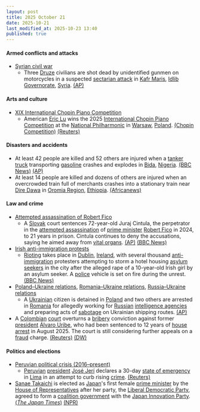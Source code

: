 ```yaml
---
layout: post
title: 2025 October 21
date: 2025-10-21
last_modified_at: 2025-10-23 13:40
published: true
---
```



#### Armed conflicts and attacks

* [Syrian civil war](https://en.wikipedia.org/wiki/Syrian_civil_war "Syrian civil war")
  * Three [Druze](https://en.wikipedia.org/wiki/Druze_in_Syria "Druze in Syria") civilians are shot dead by unidentified gunmen on motorcycles in a suspected [sectarian attack](https://en.wikipedia.org/wiki/Sectarianism_and_minorities_in_the_Syrian_civil_war "Sectarianism and minorities in the Syrian civil war") in [Kafr Maris](https://en.wikipedia.org/wiki/Kafr_Maris "Kafr Maris"), [Idlib Governorate](https://en.wikipedia.org/wiki/Idlib_Governorate "Idlib Governorate"), [Syria](https://en.wikipedia.org/wiki/Syria "Syria"). [(AP)](https://apnews.com/article/syria-druze-idlib-attack-19507bbde927709106b8c66e8f33d82f)

#### Arts and culture

* [XIX International Chopin Piano Competition](https://en.wikipedia.org/wiki/XIX_International_Chopin_Piano_Competition "XIX International Chopin Piano Competition")
  * American [Eric Lu](https://en.wikipedia.org/wiki/Eric_Lu "Eric Lu") wins the 2025 [International Chopin Piano Competition](https://en.wikipedia.org/wiki/International_Chopin_Piano_Competition "International Chopin Piano Competition") at the [National Philharmonic](https://en.wikipedia.org/wiki/National_Philharmonic%2C_Warsaw "National Philharmonic, Warsaw") in [Warsaw](https://en.wikipedia.org/wiki/Warsaw "Warsaw"), [Poland](https://en.wikipedia.org/wiki/Poland "Poland"). [(Chopin Competition)](https://www.chopincompetition.pl/en/newsroom/eric-lu-wins-the-19th-chopin-competition?id=131&type=news) [(Reuters)](https://www.reuters.com/world/americas/american-musician-eric-lu-crowned-winner-chopin-piano-competition-2025-10-21/)

#### Disasters and accidents

* At least 42 people are killed and 52 others are injured when a [tanker truck](https://en.wikipedia.org/wiki/Tank_truck "Tank truck") transporting [gasoline](https://en.wikipedia.org/wiki/Gasoline "Gasoline") crashes and explodes in [Bida](https://en.wikipedia.org/wiki/Bida "Bida"), [Nigeria](https://en.wikipedia.org/wiki/Nigeria "Nigeria"). [(BBC News)](https://www.bbc.com/news/articles/c93dnd49l0jo) [(AP)](https://apnews.com/article/nigeria-truck-explodes-gasoline-residents-killed-923f073a0cf0436e4ff73bfb15d6081f)
* At least 14 people are killed and dozens of others are injured when an overcrowded train full of merchants crashes into a stationary train near [Dire Dawa](https://en.wikipedia.org/wiki/Dire_Dawa "Dire Dawa") in [Oromia Region](https://en.wikipedia.org/wiki/Oromia_Region "Oromia Region"), [Ethiopia](https://en.wikipedia.org/wiki/Ethiopia "Ethiopia"). [(Africanews)](https://www.africanews.com/2025/10/22/14-killed-in-train-collision-in-a-remote-part-of-ethiopia-official-says/)

#### Law and crime

* [Attempted assassination of Robert Fico](https://en.wikipedia.org/wiki/Attempted_assassination_of_Robert_Fico "Attempted assassination of Robert Fico")
  * A [Slovak](https://en.wikipedia.org/wiki/Slovakia "Slovakia") court sentences 72-year-old Juraj Cintula, the perpetrator in the [attempted assassination](https://en.wikipedia.org/wiki/Attempted_assassination "Attempted assassination") of [prime minister](https://en.wikipedia.org/wiki/Prime_Minister_of_Slovakia "Prime Minister of Slovakia") [Robert Fico](https://en.wikipedia.org/wiki/Robert_Fico "Robert Fico") in 2024, to 21 years in prison. Cintula continues to deny the accusations, saying he aimed away from [vital organs](https://en.wikipedia.org/wiki/Vital_organs "Vital organs"). [(AP)](https://apnews.com/article/slovakia-trial-fico-assassination-verdict-5f1c61fe91750bed7eb4b193366b93d1) [(BBC News)](https://www.bbc.com/news/articles/c051mj72ddjo)
* [Irish anti-immigration protests](https://en.wikipedia.org/wiki/Irish_anti-immigration_protests "Irish anti-immigration protests")
  * [Rioting](https://en.wikipedia.org/wiki/Riot "Riot") takes place in [Dublin](https://en.wikipedia.org/wiki/Dublin "Dublin"), [Ireland](https://en.wikipedia.org/wiki/Republic_of_Ireland "Republic of Ireland"), with several thousand [anti-immigration](https://en.wikipedia.org/wiki/Opposition_to_immigration "Opposition to immigration") protesters attempting to storm a hotel housing [asylum seekers](https://en.wikipedia.org/wiki/Asylum_seeker "Asylum seeker") in the city after the alleged rape of a 10-year-old Irish girl by an asylum seeker. A [police](https://en.wikipedia.org/wiki/Garda_S%C3%ADoch%C3%A1na "Garda Síochána") vehicle is set on fire during the unrest. [(BBC News)](https://www.bbc.co.uk/news/articles/c629zg8v8jpo)
* [Poland–Ukraine relations](https://en.wikipedia.org/wiki/Poland%E2%80%93Ukraine_relations "Poland–Ukraine relations"), [Romania–Ukraine relations](https://en.wikipedia.org/wiki/Romania%E2%80%93Ukraine_relations "Romania–Ukraine relations"), [Russia–Ukraine relations](https://en.wikipedia.org/wiki/Russia%E2%80%93Ukraine_relations "Russia–Ukraine relations")
  * A [Ukrainian](https://en.wikipedia.org/wiki/Ukraine "Ukraine") citizen is detained in [Poland](https://en.wikipedia.org/wiki/Poland "Poland") and two others are arrested in [Romania](https://en.wikipedia.org/wiki/Romania "Romania") for allegedly working for [Russian](https://en.wikipedia.org/wiki/Russia "Russia") [intelligence agencies](https://en.wikipedia.org/wiki/Intelligence_agencies_of_Russia "Intelligence agencies of Russia") and preparing acts of [sabotage](https://en.wikipedia.org/wiki/Sabotage "Sabotage") on Ukrainian shipping routes. [(AP)](https://apnews.com/article/poland-sabotage-war-ukraine-hybrid-russia-b62581c88b125d18b6f962c0c0b83b2f)
* A [Colombian](https://en.wikipedia.org/wiki/Colombia "Colombia") [court](https://en.wikipedia.org/wiki/Judiciary_of_Colombia "Judiciary of Colombia") overturns a [bribery](https://en.wikipedia.org/wiki/Bribery "Bribery") conviction against former [president](https://en.wikipedia.org/wiki/President_of_Colombia "President of Colombia") [Álvaro Uribe](https://en.wikipedia.org/wiki/%C3%81lvaro_Uribe "Álvaro Uribe"), who had been sentenced to 12 years of [house arrest](https://en.wikipedia.org/wiki/House_arrest "House arrest") in August 2025. The court is still considering further appeals on a [fraud](https://en.wikipedia.org/wiki/Fraud "Fraud") charge. [(Reuters)](https://www.reuters.com/world/americas/colombian-court-strikes-down-former-presidents-bribery-conviction-2025-10-21/) [(DW)](https://www.dw.com/en/colombia-court-overturns-uribe-witness-tampering-conviction/a-74448191)

#### Politics and elections

* [Peruvian political crisis (2016–present)](https://en.wikipedia.org/wiki/Peruvian_political_crisis_%282016%E2%80%93present%29 "Peruvian political crisis (2016–present)")
  * [Peruvian](https://en.wikipedia.org/wiki/Peru "Peru") [president](https://en.wikipedia.org/wiki/President_of_Peru "President of Peru") [José Jerí](https://en.wikipedia.org/wiki/Jos%C3%A9_Jer%C3%AD "José Jerí") declares a 30-day [state of emergency](https://en.wikipedia.org/wiki/State_of_emergency "State of emergency") in [Lima](https://en.wikipedia.org/wiki/Lima "Lima") in an attempt to curb rising [crime](https://en.wikipedia.org/wiki/Crime_in_Peru "Crime in Peru"). [(Reuters)](https://www.reuters.com/world/americas/peru-declares-30-day-state-emergency-lima-tackle-rising-crime-2025-10-22/)
* [Sanae Takaichi](https://en.wikipedia.org/wiki/Sanae_Takaichi "Sanae Takaichi") is elected as [Japan](https://en.wikipedia.org/wiki/Japan "Japan")'s first female [prime minister](https://en.wikipedia.org/wiki/Prime_Minister_of_Japan "Prime Minister of Japan") by the [House of Representatives](https://en.wikipedia.org/wiki/House_of_Representatives_%28Japan%29 "House of Representatives (Japan)") after her party, the [Liberal Democratic Party](https://en.wikipedia.org/wiki/Liberal_Democratic_Party_%28Japan%29 "Liberal Democratic Party (Japan)"), agreed to form a [coalition government](https://en.wikipedia.org/wiki/Coalition_government "Coalition government") with the [Japan Innovation Party](https://en.wikipedia.org/wiki/Japan_Innovation_Party "Japan Innovation Party"). [(*The Japan Times*)](https://www.japantimes.co.jp/news/2025/10/21/japan/politics/sanae-takaichi-elected-japan-prime-minister/) [(NPR)](https://www.npr.org/2025/10/21/nx-s1-5581178/japan-sanae-takaichi-female-prime-minister)
